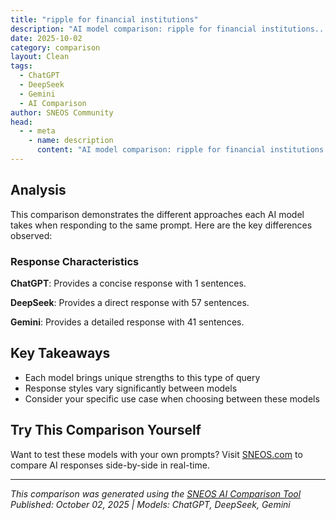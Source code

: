 ```yaml
---
title: "ripple for financial institutions"
description: "AI model comparison: ripple for financial institutions..."
date: 2025-10-02
category: comparison
layout: Clean
tags:
  - ChatGPT
  - DeepSeek
  - Gemini
  - AI Comparison
author: SNEOS Community
head:
  - - meta
    - name: description
      content: "AI model comparison: ripple for financial institutions..."
---
```


<ChatComparison
  title="ripple for financial institutions"
  prompt="ripple for financial institutions"
  :responses='{
    "ChatGPT": "Error calling OpenAI API.",
    "DeepSeek": "Of course. **Ripple for financial institutions** is a core use case of Ripple\u0027s technology, specifically its enterprise-grade blockchain solution, **RippleNet**.\n\nUnlike the public XRP Ledger, RippleNet is a private, permissioned network of financial institutions that use Ripple\u0027s technology to facilitate fast, cheap, and transparent cross-border payments.\n\nHere\u2019s a detailed breakdown of how it works, the key products, and the benefits for financial institutions.\n\n---\n\n### The Core Problem Ripple Aims to Solve\n\nTraditional cross-border payments (like SWIFT) are plagued by:\n*   **Slow Speed:** Settlements can take 2-5 business days.\n*   **High Cost:** Involves multiple intermediary banks, each charging fees and requiring nostro/vostro accounts to pre-fund liquidity.\n*   **Lack of Transparency:** It\u0027s difficult to track payments or know the exact final amount the recipient will get.\n*   **Operational Inefficiency:** Relies on legacy systems and manual processes.\n\n### Ripple\u0027s Solution: RippleNet\n\nRippleNet is a global network that connects banks, payment providers, and other financial institutions. It doesn\u0027t use public cryptocurrencies; instead, it uses Ripple\u0027s standardized technology to send and receive payments.\n\n#### Key Products within RippleNet for Institutions:\n\n**1. RippleNet Standard (Messaging \u0026 Settlement)**\nThis is the foundational layer. It uses a standardized protocol to carry payment information between institutions.\n*   **How it works:** It sends rich data (KYC, payment purpose, beneficiary info) along with the payment instruction, all in real-time.\n*   **Benefit:** Provides end-to-end visibility and tracking, similar to a \u0022FedEx for money.\u0022 It can settle using traditional fiat currencies.\n\n**2. On-Demand Liquidity (ODL) - The Game Changer**\nThis is where the **XRP cryptocurrency** comes into play for institutions. ODL uses XRP as a **bridge currency** to eliminate the need for pre-funded nostro/vostro accounts.\n*   **How it works:**\n    1.  **Sending:** Institution A converts the sender\u0027s currency (e.g., USD) into XRP.\n    2.  **Bridge:** The XRP is sent instantly across the XRP Ledger to the partner institution in the destination country.\n    3.  **Receiving:** Institution B instantly converts the XRP into the local currency (e.g., MXN, PHP) and pays the recipient.\n*   **Benefit:** Drastically reduces the capital requirements for cross-border payments. Funds are no longer locked in accounts around the world, freeing up billions in capital. This makes payments faster and cheaper.\n\n---\n\n### Key Benefits for Financial Institutions\n\n| Benefit | Description |\n| :--- | :--- |\n| **Speed** | Transactions settle in **seconds to minutes**, compared to days. |\n| **Cost Reduction** | Eliminates correspondent banking fees and reduces liquidity costs by up to 60%. |\n| **Transparency** | Provides real-time tracking and upfront certainty on delivery time and exchange rates. |\n| **Capital Efficiency** | On-Demand Liquidity (ODL) frees up capital previously held in nostro/vostro accounts. |\n| **Scalability \u0026 Reach** | Access to a growing network of 100\u002B financial institutions in over 55 countries. |\n| **Regulatory Compliance** | RippleNet is designed with compliance in mind, providing tools for sanctions screening and data-rich payments. |\n\n---\n\n### Real-World Use Cases \u0026 Partners\n\nRippleNet is not just theoretical; it\u0027s being used by major players:\n\n*   **Santander:** Offers One Pay FX, a cross-border payment service for retail customers in several countries powered by RippleNet.\n*   **Bank of America:** One of the earliest major bank partners, exploring and integrating Ripple\u0027s technology for corporate payments.\n*   **SBI Remit (Japan) \u0026 Coins.ph (Philippines):** A classic ODL corridor for remittances from Japan to the Philippines, making it faster and cheaper for workers to send money home.\n*   **Liquidnet (South Africa \u0026 Europe):** Uses ODL for institutional-sized payments between South Africa and Europe.\n*   **MoneyGram (Formerly):** Was a major partner using ODL for a significant portion of its forex transactions before the partnership ended (demonstrating the evolving nature of the industry).\n\n---\n\n### Addressing Common Concerns\n\n*   **Is it using the volatile XRP cryptocurrency?** In the ODL product, yes, but the exposure is minimal. The XRP is held for only **3-5 seconds** during the transfer, virtually eliminating volatility risk. For standard RippleNet payments, XRP is not used at all.\n*   **What about regulation?** Ripple works closely with global regulators and is designed to be compliant. They have secured numerous licenses (like the BitLicense in New York) and their technology aids in providing the transparency that regulators demand.\n*   **Is it a competitor to SWIFT?** Yes, directly. RippleNet offers a modern, blockchain-based alternative to the 50-year-old SWIFT messaging system.\n\n### Conclusion\n\nFor financial institutions, **Ripple is not about speculative cryptocurrency investment.** It is a **B2B enterprise technology provider** that offers a more efficient infrastructure for moving value globally.\n\nBy leveraging blockchain technology and, optionally, the digital asset XRP as a bridge currency, RippleNet provides a compelling solution to the age-old problems of cross-border payments: speed, cost, and transparency.",
    "Gemini": "Ripple offers a suite of solutions specifically designed for financial institutions looking to improve their cross-border payments and explore blockchain technology. Here\u0027s a breakdown of what Ripple provides and how it benefits these institutions:\n\n**Core Solutions for Financial Institutions:**\n\n*   **RippleNet:** This is Ripple\u0027s global financial network. It allows financial institutions to connect with each other to enable real-time, transparent, and cost-effective payments across borders. RippleNet is NOT a cryptocurrency itself but uses blockchain technology.\n\n*   **Ripple Payments:** This solution uses RippleNet to enable banks and payment providers to send and receive money instantly and reliably around the world. Key features and benefits include:\n    *   **Faster Transactions:** Payments can be processed within seconds compared to traditional systems like SWIFT, which can take days.\n    *   **Lower Costs:** Reduced fees associated with correspondent banking and intermediaries. Ripple claims to significantly cut transaction costs.\n    *   **Increased Transparency:** Real-time tracking of payments and predictable settlement times.\n    *   **Improved Reliability:** Reduced failure rates and reconciliation issues.\n    *   **Access to New Markets:** Connects institutions to a global network, opening up opportunities in new regions.\n\n*   **On-Demand Liquidity (ODL):** Previously known as xRapid, this is Ripple\u0027s solution that utilizes the XRP cryptocurrency to provide liquidity for cross-border payments. Here\u0027s how it works:\n    1.  The sending institution converts fiat currency into XRP on one exchange.\n    2.  XRP is transferred across borders almost instantly.\n    3.  The receiving institution converts XRP back into the desired fiat currency on another exchange.\n    *   **Reduced Reliance on Pre-Funded Accounts:** Banks don\u0027t need to hold large sums of money in multiple accounts around the world (pre-funding) to facilitate payments, freeing up capital.\n    *   **Faster Settlement:** XRP transactions settle in seconds, significantly reducing settlement times compared to traditional methods.\n    *   **Lower Liquidity Costs:** By using XRP as a bridge currency, financial institutions can reduce the cost of managing liquidity.\n    *   **Wider Market Access:** Enables faster and cheaper access to emerging markets where pre-funding may be difficult or expensive.\n\n**Benefits of Ripple for Financial Institutions:**\n\n*   **Improved Efficiency:** Streamlines cross-border payment processes, reducing processing times and errors.\n*   **Reduced Costs:** Lowers transaction fees, liquidity costs, and operational expenses.\n*   **Enhanced Transparency:** Provides real-time visibility into payment status and settlement details.\n*   **Increased Speed:** Enables near-instantaneous payments compared to traditional systems.\n*   **Greater Access:** Connects financial institutions to a global network, expanding their reach and opportunities.\n*   **Innovation:** Allows institutions to explore and adopt blockchain technology without the complexities of building their own solutions.\n*   **Competitive Advantage:** Helps institutions offer faster, cheaper, and more reliable cross-border payment services, attracting and retaining customers.\n*   **Regulatory Compliance:** Ripple focuses on working with regulators and adhering to compliance standards.\n\n**Key Considerations for Financial Institutions:**\n\n*   **XRP Price Volatility:**  For ODL, the price of XRP can fluctuate, which poses a risk, though Ripple argues this is mitigated by the short transaction times.\n*   **Regulatory Uncertainty:** Regulations surrounding cryptocurrencies and blockchain technology vary across different jurisdictions.\n*   **Integration Complexity:** Integrating Ripple\u0027s solutions with existing systems can be challenging and require technical expertise.\n*   **Network Adoption:** The value of RippleNet depends on the number of participating financial institutions.\n*   **Partnership and Trust:**  Financial institutions need to vet and trust Ripple as a technology partner.\n*   **Potential legal Issues:** Ripple is currently involved in legal proceedings with the SEC, and the outcome could impact the adoption and use of Ripple\u0027s technologies, especially related to XRP.\n*   **Alternative Solutions:** There are other companies providing similar cross-border payment solutions, so financial institutions need to evaluate their options carefully.\n\n**In Summary:**\n\nRipple provides a suite of blockchain-based solutions that aim to revolutionize cross-border payments for financial institutions. While there are potential challenges and considerations, Ripple\u0027s technology offers the potential to significantly improve the speed, cost, and transparency of international money transfers.  Financial institutions need to carefully assess their specific needs and risk tolerance before adopting Ripple\u0027s solutions.  The regulatory landscape and the outcome of Ripple\u0027s ongoing legal battle with the SEC remain important factors to consider.\n"
  }'
  published-date="11:01"
/>

## Analysis

This comparison demonstrates the different approaches each AI model takes when responding to the same prompt. Here are the key differences observed:

### Response Characteristics

**ChatGPT**: Provides a concise response with 1 sentences. 

**DeepSeek**: Provides a direct response with 57 sentences. 

**Gemini**: Provides a detailed response with 41 sentences. 

## Key Takeaways

- Each model brings unique strengths to this type of query
- Response styles vary significantly between models
- Consider your specific use case when choosing between these models

## Try This Comparison Yourself

Want to test these models with your own prompts? Visit [SNEOS.com](https://sneos.com) to compare AI responses side-by-side in real-time.

---

*This comparison was generated using the [SNEOS AI Comparison Tool](https://sneos.com)*
*Published: October 02, 2025 | Models: ChatGPT, DeepSeek, Gemini*
